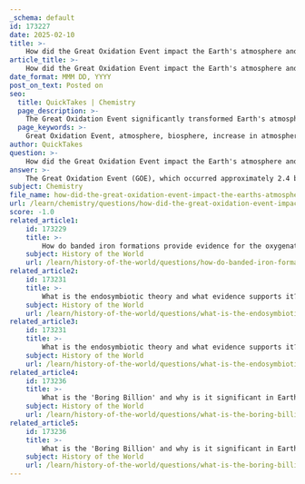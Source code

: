 ```yaml
---
_schema: default
id: 173227
date: 2025-02-10
title: >-
    How did the Great Oxidation Event impact the Earth's atmosphere and biosphere?
article_title: >-
    How did the Great Oxidation Event impact the Earth's atmosphere and biosphere?
date_format: MMM DD, YYYY
post_on_text: Posted on
seo:
  title: QuickTakes | Chemistry
  page_description: >-
    The Great Oxidation Event significantly transformed Earth's atmosphere and biosphere by increasing atmospheric oxygen levels, leading to microbial extinctions, the development of the ozone layer, and the evolution of aerobic metabolism.
  page_keywords: >-
    Great Oxidation Event, atmosphere, biosphere, increase in atmospheric oxygen, cyanobacteria, oxygenic photosynthesis, banded iron formations, microbial extinctions, ozone layer, UV radiation, climate impact, aerobic metabolism, anaerobic organisms, evolutionary significance
author: QuickTakes
question: >-
    How did the Great Oxidation Event impact the Earth's atmosphere and biosphere?
answer: >-
    The Great Oxidation Event (GOE), which occurred approximately 2.4 billion years ago, had profound impacts on both the Earth's atmosphere and biosphere. Here are the key effects of this significant event:\n\n1. **Increase in Atmospheric Oxygen**: The GOE marked the first substantial rise in atmospheric oxygen levels, transitioning the Earth from an anoxic (oxygen-poor) environment to an oxic (oxygen-rich) one. This increase was primarily driven by the emergence of oxygenic photosynthesis, particularly by cyanobacteria, which produced oxygen as a byproduct of converting carbon dioxide and water into glucose and oxygen.\n\n   The chemical reaction for this process can be summarized as:\n   $$\n   CO_2 + H_2O \rightarrow CH_2O + O_2\n   $$\n\n2. **Formation of Banded Iron Formations (BIFs)**: The rise in oxygen levels led to the oxidation of dissolved iron in the oceans, resulting in the precipitation of iron oxides. This process created extensive deposits known as banded iron formations, which serve as geological evidence of the oxygenation of the Earth's oceans and atmosphere.\n\n3. **Extinction of Anaerobic Organisms**: The accumulation of oxygen in the atmosphere and oceans was toxic to many anaerobic organisms that thrived in low-oxygen environments. This led to significant microbial extinctions, reshaping the biosphere and paving the way for the evolution of aerobic life forms that could utilize oxygen for respiration.\n\n4. **Development of the Ozone Layer**: The increase in atmospheric oxygen facilitated the formation of the ozone layer (O₃), which plays a crucial role in protecting the Earth from harmful ultraviolet (UV) radiation. This protection allowed for more complex life forms to evolve and thrive on land.\n\n5. **Impact on Climate and Geological Processes**: The GOE is believed to have influenced Earth's climate, potentially contributing to glaciation events. The changes in atmospheric composition and the formation of the ozone layer may have altered weather patterns and temperatures, impacting the geological and biological evolution of the planet.\n\n6. **Evolution of Aerobic Metabolism**: The rise in oxygen levels allowed for the evolution of aerobic metabolic pathways, which are more efficient than anaerobic processes. This shift enabled the development of more complex multicellular organisms and ultimately led to the diversification of life forms.\n\nIn summary, the Great Oxidation Event was a pivotal moment in Earth's history that transformed the atmosphere, led to the extinction of many anaerobic organisms, facilitated the evolution of aerobic life, and had lasting effects on the planet's climate and geological processes.
subject: Chemistry
file_name: how-did-the-great-oxidation-event-impact-the-earths-atmosphere-and-biosphere.md
url: /learn/chemistry/questions/how-did-the-great-oxidation-event-impact-the-earths-atmosphere-and-biosphere
score: -1.0
related_article1:
    id: 173229
    title: >-
        How do banded iron formations provide evidence for the oxygenation of Earth's atmosphere?
    subject: History of the World
    url: /learn/history-of-the-world/questions/how-do-banded-iron-formations-provide-evidence-for-the-oxygenation-of-earths-atmosphere
related_article2:
    id: 173231
    title: >-
        What is the endosymbiotic theory and what evidence supports it?
    subject: History of the World
    url: /learn/history-of-the-world/questions/what-is-the-endosymbiotic-theory-and-what-evidence-supports-it
related_article3:
    id: 173231
    title: >-
        What is the endosymbiotic theory and what evidence supports it?
    subject: History of the World
    url: /learn/history-of-the-world/questions/what-is-the-endosymbiotic-theory-and-what-evidence-supports-it
related_article4:
    id: 173236
    title: >-
        What is the 'Boring Billion' and why is it significant in Earth's history?
    subject: History of the World
    url: /learn/history-of-the-world/questions/what-is-the-boring-billion-and-why-is-it-significant-in-earths-history
related_article5:
    id: 173236
    title: >-
        What is the 'Boring Billion' and why is it significant in Earth's history?
    subject: History of the World
    url: /learn/history-of-the-world/questions/what-is-the-boring-billion-and-why-is-it-significant-in-earths-history
---
```


&nbsp;